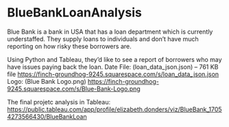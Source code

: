 # BlueBankLoanAnalysis
Blue Bank is a bank in USA that has a loan department which is currently understaffed.  They supply loans to individuals and don’t have much reporting on how risky these  borrowers are.

Using Python and Tableau, they’d like to see a report of borrowers who may have 
issues paying back the loan.
Date File: (loan_data_json.json) – 761 KB file
https://finch-groundhog-9245.squarespace.com/s/loan_data_json.json
Logo: (Blue Bank Logo.png)
https://finch-groundhog-9245.squarespace.com/s/Blue-Bank-Logo.png

The final projetc analysis in Tableau:
https://public.tableau.com/app/profile/elizabeth.donders/viz/BlueBank_17054273566430/BlueBankLoan


